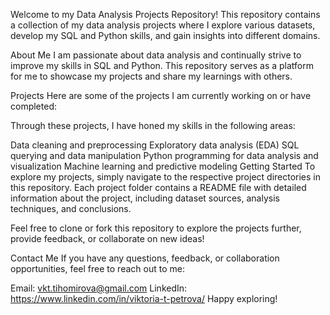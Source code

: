 
Welcome to my Data Analysis Projects Repository! This repository contains a collection of my data analysis projects where I explore various datasets, develop my SQL and Python skills, and gain insights into different domains.

About Me
I am passionate about data analysis and continually strive to improve my skills in SQL and Python. This repository serves as a platform for me to showcase my projects and share my learnings with others.

Projects
Here are some of the projects I am currently working on or have completed:


Through these projects, I have honed my skills in the following areas:

Data cleaning and preprocessing
Exploratory data analysis (EDA)
SQL querying and data manipulation
Python programming for data analysis and visualization
Machine learning and predictive modeling
Getting Started
To explore my projects, simply navigate to the respective project directories in this repository. Each project folder contains a README file with detailed information about the project, including dataset sources, analysis techniques, and conclusions.

Feel free to clone or fork this repository to explore the projects further, provide feedback, or collaborate on new ideas!

Contact Me
If you have any questions, feedback, or collaboration opportunities, feel free to reach out to me:

Email: vkt.tihomirova@gmail.com
LinkedIn: https://www.linkedin.com/in/viktoria-t-petrova/
Happy exploring!
